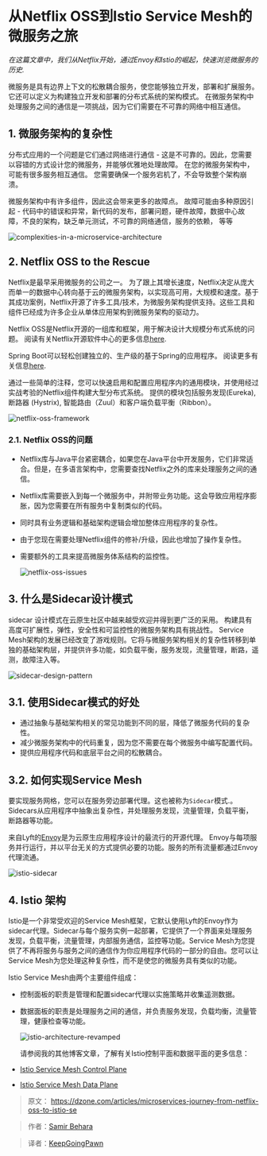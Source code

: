 # 从Netflix OSS到Istio Service Mesh的微服务之旅

  _在这篇文章中，我们从Netflix开始，通过Envoy和Istio的崛起，快速浏览微服务的历史._

  微服务是具有边界上下文的松散耦合服务，使您能够独立开发，部署和扩展服务。它还可以定义为构建独立开发和部署的分布式系统的架构模式。 在微服务架构中处理服务之间的通信是一项挑战，因为它们需要在不可靠的网络中相互通信。

## 1. 微服务架构的复杂性

  分布式应用的一个问题是它们通过网络进行通信 - 这是不可靠的。因此，您需要以容错的方式设计您的微服务，并能够优雅地处理故障。 在您的微服务架构中，可能有很多服务相互通信。 您需要确保一个服务宕机了，不会导致整个架构崩溃。

  微服务架构中有许多组件，因此这会带来更多的故障点。 故障可能由多种原因引起 - 代码中的错误和异常，新代码的发布，部署问题，硬件故障，数据中心故障，不良的架构，缺乏单元测试，不可靠的网络通信，服务的依赖， 等等

  ![complexities-in-a-microservice-architecture](static/complexities-in-a-microservice-architecture.png)

## 2. Netflix OSS to the Rescue

  Netflix是最早采用微服务的公司之一。 为了跟上其增长速度，Netflix决定从庞大而单一的数据中心转向基于云的微服务架构，以实现高可用，大规模和速度。基于其成功案例，Netflix开源了许多工具/技术，为微服务架构提供支持。这些工具和组件已经成为许多企业从单体应用架构到微服务架构的驱动力。

  Netflix OSS是Netflix开源的一组库和框架，用于解决设计大规模分布式系统的问题。 阅读有关Netflix开源软件中心的更多信息[here](https://netflix.github.io/).

  Spring Boot可以轻松创建独立的、生产级的基于Spring的应用程序。 阅读更多有关信息[here](https://spring.io/projects/spring-boot).

  通过一些简单的注释，您可以快速启用和配置应用程序内的通用模块，并使用经过实战考验的Netflix组件构建大型分布式系统。 提供的模块包括服务发现(Eureka), 断路器 (Hystrix), 智能路由（Zuul）和客户端负载平衡（Ribbon）。

  ![netflix-oss-framework](static/netflix-oss-framework.png)

### 2.1. Netflix OSS的问题

- Netflix库与Java平台紧密耦合，如果您在Java平台中开发服务，它们非常适合。但是，在多语言架构中，您需要查找Netflix之外的库来处理服务之间的通信。

- Netflix库需要嵌入到每一个微服务中，并附带业务功能。这会导致应用程序膨胀，因为您需要在所有服务中复制类似的代码。

- 同时具有业务逻辑和基础架构逻辑会增加整体应用程序的复杂性。

- 由于您现在需要处理Netflix组件的修补/升级，因此也增加了操作复杂性。

- 需要额外的工具来提高微服务体系结构的监控性。

  ![netflix-oss-issues](static/netflix-oss-issues.png)

## 3. 什么是Sidecar设计模式

  sidecar 设计模式在云原生社区中越来越受欢迎并得到更广泛的采用。 构建具有高度可扩展性，弹性，安全性和可监控性的微服务架构具有挑战性。 Service Mesh架构的发展已经改变了游戏规则。它将与微服务架构相关的复杂性转移到单独的基础架构层，并提供许多功能，如负载平衡，服务发现，流量管理，断路，遥测，故障注入等。

  ![sidecar-design-pattern](static/sidecar-design-pattern.png)

## 3.1. 使用Sidecar模式的好处

- 通过抽象与基础架构相关的常见功能到不同的层，降低了微服务代码的复杂性。
- 减少微服务架构中的代码重复，因为您不需要在每个微服务中编写配置代码。
- 提供应用程序代码和底层平台之间的松散耦合。

## 3.2. 如何实现Service Mesh

  要实现服务网格，您可以在服务旁边部署代理。这也被称为`Sidecar`模式.。Sidecars从应用程序中抽象出复杂性，并处理服务发现，流量管理，负载平衡，断路器等功能。

  来自Lyft的[Envoy](https://www.envoyproxy.io/)是为云原生应用程序设计的最流行的开源代理。 Envoy与每项服务并行运行，并以平台无关的方式提供必要的功能。服务的所有流量都通过Envoy代理流通。

  ![istio-sidecar](static/istio-sidecar.png)

## 4. Istio 架构

  Istio是一个非常受欢迎的Service Mesh框架，它默认使用Lyft的Envoy作为sidecar代理。Sidecar与每个服务实例一起部署，它提供了一个界面来处理服务发现，负载平衡，流量管理，内部服务通信，监控等功能。Service Mesh为您提供了不再将服务与服务之间的通信作为你应用程序代码的一部分的自由。您可以让Service Mesh为您处理这种复杂性，而不是使您的微服务具有类似的功能。

  Istio Service Mesh由两个主要组件组成：

- 控制面板的职责是管理和配置sidecar代理以实施策略并收集遥测数据。

- 数据面板的职责是处理服务之间的通信，并负责服务发现，负载均衡，流量管理，健康检查等功能。

  ![istio-architecture-revamped](static/istio-architecture-revamped.png)

  请参阅我的其他博客文章，了解有关Istio控制平面和数据平面的更多信息：

- [Istio Service Mesh Control Plane](https://dzone.com/articles/istio-service-mesh-control-plane)
- [Istio Service Mesh Data Plane](https://dzone.com/articles/istio-service-mesh-data-plane)

> 原文： https://dzone.com/articles/microservices-journey-from-netflix-oss-to-istio-se

> 作者：[Samir Behara](https://dzone.com/users/3412089/samirbehara.html)

> 译者：[KeepGoingPawn](https://blog.csdn.net/hengji666)